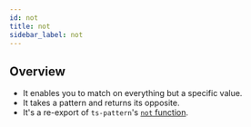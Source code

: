 ```yaml
---
id: not
title: not
sidebar_label: not
---
```


## Overview

- It enables you to match on everything but a specific value.
- It takes a pattern and returns its opposite.
- It's a re-export of `ts-pattern`'s
  [`not` function](https://github.com/gvergnaud/ts-pattern#notpattern).
